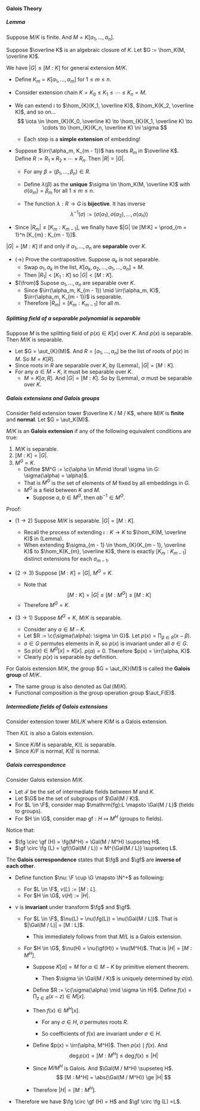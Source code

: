 #### Galois Theory

##### Lemma

Suppose $M / K$ is finite. And $M = K[\alpha_1, \ldots, \alpha_n]$.

Suppose $\overline K$ is an algebraic closure of $K$. Let $G := \hom_K(M, \overline K)$.

We have $|G| \le [M : K]$ for general extension $M / K$.

- Define $K_m = K[\alpha_1, \ldots, \alpha_m]$ for $1 \le m \le n$.

- Consider extension chain $K = K_0 \le K_1 \le \cdots \le K_n = M$.

- We can extend $\iota$ to $\hom_{K}(K_1, \overline K)$, $\hom_K(K_2, \overline K)$, and so on...
  $$
  \iota \in \hom_{K}(K_0, \overline K) \to \hom_{K}(K_1, \overline K) \to \cdots \to \hom_{K}(K_n, \overline K) \ni \sigma
  $$

  - Each step is a **simple extension** of embedding!

- Suppose $\irr(\alpha_m, K_{m - 1})$ has roots $R_m$ in $\overline K$. Define $R := R_1 \times R_2 \times \cdots \times R_n$. Then $|R| = |G|$.

  - For any $\beta = (\beta_1, \ldots, \beta_n) \in R$.

  - Define $\lambda(\beta)$ as the **unique** $\sigma \in \hom_K(M, \overline K)$ with $\sigma(\alpha_m) = \beta_m$ for all $1 \le m \le n$.

  - The function $\lambda: R \to G$ is **bijective**. It has inverse
    $$
    \lambda^{-1}(\sigma) := (\sigma(\alpha_1), \sigma(\alpha_2), \ldots, \sigma(\alpha_n))
    $$

- Since $|R_m| \le [K_m : K_{m - 1}]$, we finally have $|G| \le [M:K] = \prod_{m = 1}^n [K_{m} : K_{m - 1}]$.

$|G| = [M:K]$ if and only if $\alpha_1, \ldots, \alpha_n$ are **separable** over $K$.

- ($\to$) Prove the contrapositive. Suppose $\alpha_k$ is not separable.
  - Swap $\alpha_1, \alpha_k$ in the list, $K[\alpha_k, \alpha_2, \ldots, \alpha_1, \ldots, \alpha_n] = M$.
  - Then $|R_1| < [K_1:K]$ so $|G| < [M:K]$.
- $(\from)$ Supose $\alpha_1, \ldots, \alpha_n$ are separable over $K$.
  - Since $\irr(\alpha_m, K_{m - 1}) \mid \irr(\alpha_m, K)$, $\irr(\alpha_m, K_{m - 1})$ is separable.
  - Therefore $|R_m| = [K_{m }: K_{m - 1}]$ for all $m$.

##### Splitting field of a separable polynomial is separable

Suppose $M$ is the splitting field of $p(x) \in K[x]$ over $K$. And $p(x)$ is separable. Then $M / K$ is separable.

- Let $G = \aut_{K}(M)$. And $R = [\alpha_1, \ldots, \alpha_n]$ be the list of roots of $p(x)$ in $M$. So $M = K[R]$.
- Since roots in $R$ are separable over $K$, by (Lemma), $|G| = [M:K]$.
- For any $\alpha \in M - K$, it must be separable over $K$.
  - $M = K[\alpha, R]$. And $|G| = [M : K]$. So by (Lemma), $\alpha$ must be separable over $K$.

##### Galois extensions and Galois groups

Consider field extension tower $\overline K / M / K$, where $M / K$ is **finite** and **normal**. Let $G = \aut_K(M)$.

$M / K$ is an **Galois extension** if any of the following equivalent conditions are true:

1. $M / K$ is separable.
2. $[M:K] = |G|$.
3. $M^G = K$.
   - Define $M^G := \c{\alpha \in M\mid \forall \sigma \in G: \sigma(\alpha) = \alpha}$.
   - That is $M^G$ is the set of elements of $M$ fixed by all embeddings in $G$.
   - $M^G$ is a field between $K$ and $M$.
     - Suppose $a, b \in M^G$, then $ab^{-1} \in M^G$.

Proof:

- ($1 \to 2$) Suppose $M / K$ is separable. $|G| = [M : K]$.

  - Recall the process of extending $\iota: K \to K$ to $\hom_K(M, \overline K)$ in (Lemma).
  - When extending $\sigma_{m - 1} \in \hom_{K}(K_{m - 1}, \overline K)$ to $\hom_K(K_{m}, \overline K)$, there is exactly $[K_m : K_{m - 1}]$ distinct extensions for each $\sigma_{m - 1}$.

- ($2 \to 3$) Suppose $[M: K] = |G|$, $M^G = K$.
  - Note that
    $$
    [M:K] = |G| \le [M : M^G] \le [M:K]
    $$
  - Therefore $M^G = K$.
- ($3 \to 1$) Suppose $M^G = K$, $M/K$ is separable.
  - Consider any $\alpha \in M - K$.
  - Let $R := \c{\sigma(\alpha): \sigma \in G}$. Let $p(x) = \prod_{\beta \in R} (x - \beta)$.
  - $\sigma \in G$ permutes elements in $R$, so $p(x)$ is invariant under all $\sigma \in G$.
  - So $p(x) \in M^G[x] = K[x]$. $p(\alpha) = 0$. Therefore $p(x) = \irr(\alpha, K)$.
  - Clearly $p(x)$ is separable by definition.

For Galois extension $M / K$, the group $G = \aut_{K}(M)$ is called the **Galois group** of $M / K$.

- The same group is also denoted as $\operatorname{Gal}(M/K)$.
- Functional composition is the group operation group $\aut_F(E)$.

##### Intermediate fields of Galois extensions

Consider extension tower $M/L/K$ where $K / M$ is a Galois extension.

Then $K/L$ is also a Galois extension.

- Since $K / M$ is separable, $K/L$ is separable.
- Since $K/F$ is normal, $K/E$ is normal.

##### Galois correspondence

Consider Galois extension $M / K$.

- Let $\mathcal F$ be the set of intermediate fields between $M$ and $K$.
- Let $\G$ be the set of subgroups of $\Gal(M / K)$.
- For $L \in \F$, consider map $\mathrm{fg}:L \mapsto \Gal(M / L)$ (fields to groups).
- For $H \in \G$, consider map $\mathrm{gf}: H \mapsto M^H$ (groups to fields).

Notice that:

- $\fg \circ \gf (H) = \fg(M^H) = \Gal(M / M^H) \supseteq H$.
- $\gf \circ \fg (L) = \gf(\Gal(M / L)) = M^{\Gal(M / L)} \supseteq L$.

The **Galois correspondence** states that $\fg$ and $\gf$ are **inverse of each other**.

- Define function $\nu: \F \cup \G \mapsto \N^+$ as following:
  - For $L \in \F$, $\nu(L) := [M : L]$.
  - For $H \in \G$, $\nu(H):= |H|$.
  
- $\nu$ is **invariant** under transform $\fg$ and $\gf$.
  - For $L \in \F$, $\nu(L) = \nu(\fg(L)) = \nu(\Gal(M / L))$. That is $|\Gal(M / L)| = [M : L]$.
    - This immediately follows from that $M / L$ is a Galois extension.

  - For $H \in \G$, $\nu(H) = \nu(\gf(H)) = \nu(M^H)$. That is $|H| = [M : M^H]$.
    
    - Suppose $K[\alpha] = M$ for $\alpha \in M - K$ by primitive element theorem.
    
      - Then $\sigma \in \Gal(M / K)$ is uniquely determined by $\sigma(\alpha)$.
    
    - Define $R := \c{\sigma(\alpha) \mid \sigma \in H}$. Define $f(x) = \prod_{z \in R}(x - z) \in M[x]$.
    
    - Then $f(x) \in M^H[x]$.
    
      - For any $\sigma \in H$, $\sigma$ permutes roots $R$.
    
      - So coefficients of $f(x)$ are invariant under $\sigma \in H$.
    
    - Define $p(x) = \irr(\alpha, M^H)$. Then $p(x) \mid f(x)$. And
      $$
      \deg p(x) = [M : M^H] \le \deg f(x) \le |H|
      $$
    
    - Since $M / M^H$ is Galois. And $\Gal(M / M^H) \supseteq H$.
      $$
      [M : M^H] = \abs{\Gal(M / M^H)} \ge |H|
      $$
    
    - Therefore $|H| = [M : M^H]$.
  
- Therefore we have $\fg \circ \gf (H) = H$ and $\gf \circ \fg (L) =L$.

